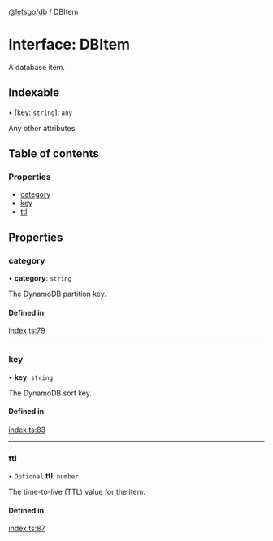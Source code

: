 [@letsgo/db](../README.md) / DBItem

# Interface: DBItem

A database item.

## Indexable

▪ [key: `string`]: `any`

Any other attributes.

## Table of contents

### Properties

- [category](DBItem.md#category)
- [key](DBItem.md#key)
- [ttl](DBItem.md#ttl)

## Properties

### category

• **category**: `string`

The DynamoDB partition key.

#### Defined in

[index.ts:79](https://github.com/tjanczuk/letsgo/blob/c32fd97/packages/db/src/index.ts#L79)

___

### key

• **key**: `string`

The DynamoDB sort key.

#### Defined in

[index.ts:83](https://github.com/tjanczuk/letsgo/blob/c32fd97/packages/db/src/index.ts#L83)

___

### ttl

• `Optional` **ttl**: `number`

The time-to-live (TTL) value for the item.

#### Defined in

[index.ts:87](https://github.com/tjanczuk/letsgo/blob/c32fd97/packages/db/src/index.ts#L87)
